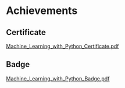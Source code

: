 

# Achievements
## Certificate
[Machine_Learning_with_Python_Certificate.pdf](https://prod-files-secure.s3.us-west-2.amazonaws.com/03e82b26-cccb-4906-bb56-adabcbdc0655/0f35a87e-0c16-48ac-af62-4e4cc34c6a19/Machine_Learning_with_Python_Certificate.pdf?X-Amz-Algorithm=AWS4-HMAC-SHA256&X-Amz-Content-Sha256=UNSIGNED-PAYLOAD&X-Amz-Credential=ASIAZI2LB4663PYYUCMP%2F20250203%2Fus-west-2%2Fs3%2Faws4_request&X-Amz-Date=20250203T231335Z&X-Amz-Expires=3600&X-Amz-Security-Token=IQoJb3JpZ2luX2VjEAcaCXVzLXdlc3QtMiJHMEUCIAVfv%2BCgZpTlcdgcz5hLD3He%2BEqr6s3%2FmvZhedDtEkmwAiEAvtI9GbaJI%2FjHGWXP9OmehVxUqM9I0O0wswUJJB3susQq%2FwMIIBAAGgw2Mzc0MjMxODM4MDUiDOITYGWPQsIJNfDzFircA2RL0Q0nt8NEG%2Bedhpt8Iyxv2eZOl5qIygdjath0xrm%2BgFPeGz2qFm8FrLmGYi6vmG4KNpPVT7mxQXSxlTCyGms%2F3%2F5mBJjHkvlKikdGTGZNMEnCcEkyLgMTRWBGULjOGqQ7y%2B45b2LoxKwxwNzmEELzBKcTLd%2FWUNkrkxuQsqLHWdNAs%2F9a2OO6rHR6kleNZAhPeSiomZoGgKhNHRSqc%2Buq1fk96zE8c9K1aIdP1WhoOjqxAi5bXnWWzB3DXjVhM3I7jcQreB0EqdO7Q4%2BpdU2a%2B0VYSWkApYwJDg9LbfJY9GP2IeXTkE%2FnB%2FWvrwq8o6ucQPDRmQXlA30lC8SkGmL2RHeTQCU3hQti%2F0tFL5rSFznKsqqrFQ2vEmvRVcZono8cVpKfLiE9vFQoQh52HOdkIoY%2FaOE1xkGBKvbtCdbo3jSoL6mHi5MFPtpfnlIBfMQj8jtKUxQsMqWopzQ%2FeHzBx%2BWlosfLpKYbOX64dFXOPvq1OJaVMNDhsNl5G3RujqCIlhdbDtvSb2AR0rLeqafQBF3BObg2dK0y4zNgUgZcQ3KK4MrixESSNDk7hBLk9vxvWJx2MFOwfmxhMryAdjiEHTayM0%2BXEvV2VTYgCD8D%2FLeRC5nJPKwmtWUbMPeThb0GOqUBdXj%2FxufToiSlnIqRi%2BTsd7kKz2IVBLdJ6pTetXTEO489Yvmi7DEryBhV0nfSF6t%2BufRr5hnib0mjaTziSISK1VEIqKcC5o86QhEcWJeED%2FSkcGZgz29scUfWNpWBUw%2BUZBKothnn1W7mAahW6nM6Sg8aQt%2B4L9eem4F1X1fbUKGo%2B70qtnR297D37mB5mHf9pzM0k4rSAk56XYa4c79xEsCshg%2Br&X-Amz-Signature=0dce54bfe04f76fe7ff3da1be767e4d1546fc2a1592abdf2c62f8296ff7beacf&X-Amz-SignedHeaders=host&x-id=GetObject)
## Badge
[Machine_Learning_with_Python_Badge.pdf](https://prod-files-secure.s3.us-west-2.amazonaws.com/03e82b26-cccb-4906-bb56-adabcbdc0655/ff622a22-73d6-44e3-9c7b-e89a8e61b7aa/Machine_Learning_with_Python_Badge.pdf?X-Amz-Algorithm=AWS4-HMAC-SHA256&X-Amz-Content-Sha256=UNSIGNED-PAYLOAD&X-Amz-Credential=ASIAZI2LB4663PYYUCMP%2F20250203%2Fus-west-2%2Fs3%2Faws4_request&X-Amz-Date=20250203T231335Z&X-Amz-Expires=3600&X-Amz-Security-Token=IQoJb3JpZ2luX2VjEAcaCXVzLXdlc3QtMiJHMEUCIAVfv%2BCgZpTlcdgcz5hLD3He%2BEqr6s3%2FmvZhedDtEkmwAiEAvtI9GbaJI%2FjHGWXP9OmehVxUqM9I0O0wswUJJB3susQq%2FwMIIBAAGgw2Mzc0MjMxODM4MDUiDOITYGWPQsIJNfDzFircA2RL0Q0nt8NEG%2Bedhpt8Iyxv2eZOl5qIygdjath0xrm%2BgFPeGz2qFm8FrLmGYi6vmG4KNpPVT7mxQXSxlTCyGms%2F3%2F5mBJjHkvlKikdGTGZNMEnCcEkyLgMTRWBGULjOGqQ7y%2B45b2LoxKwxwNzmEELzBKcTLd%2FWUNkrkxuQsqLHWdNAs%2F9a2OO6rHR6kleNZAhPeSiomZoGgKhNHRSqc%2Buq1fk96zE8c9K1aIdP1WhoOjqxAi5bXnWWzB3DXjVhM3I7jcQreB0EqdO7Q4%2BpdU2a%2B0VYSWkApYwJDg9LbfJY9GP2IeXTkE%2FnB%2FWvrwq8o6ucQPDRmQXlA30lC8SkGmL2RHeTQCU3hQti%2F0tFL5rSFznKsqqrFQ2vEmvRVcZono8cVpKfLiE9vFQoQh52HOdkIoY%2FaOE1xkGBKvbtCdbo3jSoL6mHi5MFPtpfnlIBfMQj8jtKUxQsMqWopzQ%2FeHzBx%2BWlosfLpKYbOX64dFXOPvq1OJaVMNDhsNl5G3RujqCIlhdbDtvSb2AR0rLeqafQBF3BObg2dK0y4zNgUgZcQ3KK4MrixESSNDk7hBLk9vxvWJx2MFOwfmxhMryAdjiEHTayM0%2BXEvV2VTYgCD8D%2FLeRC5nJPKwmtWUbMPeThb0GOqUBdXj%2FxufToiSlnIqRi%2BTsd7kKz2IVBLdJ6pTetXTEO489Yvmi7DEryBhV0nfSF6t%2BufRr5hnib0mjaTziSISK1VEIqKcC5o86QhEcWJeED%2FSkcGZgz29scUfWNpWBUw%2BUZBKothnn1W7mAahW6nM6Sg8aQt%2B4L9eem4F1X1fbUKGo%2B70qtnR297D37mB5mHf9pzM0k4rSAk56XYa4c79xEsCshg%2Br&X-Amz-Signature=c49fc3a941d34d5d4e4a8c9aec0b71cbe67376ea54a8861a7e7df4f06dafa2f9&X-Amz-SignedHeaders=host&x-id=GetObject)